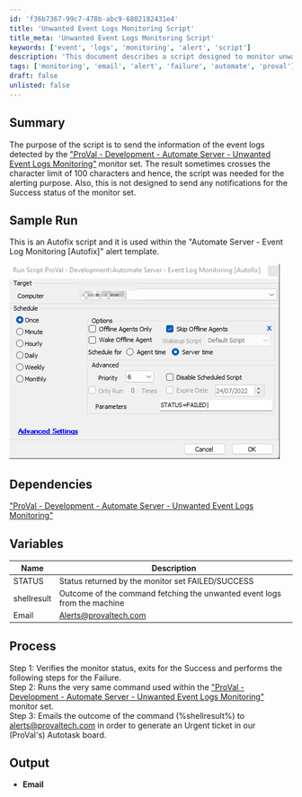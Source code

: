 ```yaml
---
id: 'f36b7367-99c7-478b-abc9-6802182431e4'
title: 'Unwanted Event Logs Monitoring Script'
title_meta: 'Unwanted Event Logs Monitoring Script'
keywords: ['event', 'logs', 'monitoring', 'alert', 'script']
description: 'This document describes a script designed to monitor unwanted event logs in the Automate Server environment. It provides details on how the script functions, its dependencies, and the process it follows to alert users when unwanted logs are detected.'
tags: ['monitoring', 'email', 'alert', 'failure', 'automate', 'proval']
draft: false
unlisted: false
---
```

## Summary

The purpose of the script is to send the information of the event logs detected by the ["ProVal - Development - Automate Server - Unwanted Event Logs Monitoring"](https://proval.itglue.com/DOC-5078775-10390990) monitor set. The result sometimes crosses the character limit of 100 characters and hence, the script was needed for the alerting purpose. Also, this is not designed to send any notifications for the Success status of the monitor set.

## Sample Run

This is an Autofix script and it is used within the "Automate Server - Event Log Monitoring [Autofix]" alert template.

![Sample Run](../../../static/img/Automate-Server---Event-Log-Monitoring-Autofix/image_1.png)

## Dependencies

["ProVal - Development - Automate Server - Unwanted Event Logs Monitoring"](https://proval.itglue.com/DOC-5078775-10390990)

## Variables

| Name       | Description                                                                              |
|------------|------------------------------------------------------------------------------------------|
| STATUS     | Status returned by the monitor set FAILED/SUCCESS                                       |
| shellresult| Outcome of the command fetching the unwanted event logs from the machine                |
| Email      | [Alerts@provaltech.com](mailto:Alerts@provaltech.com)                                   |

## Process

Step 1: Verifies the monitor status, exits for the Success and performs the following steps for the Failure.  
Step 2: Runs the very same command used within the ["ProVal - Development - Automate Server - Unwanted Event Logs Monitoring"](https://proval.itglue.com/DOC-5078775-10390990) monitor set.  
Step 3: Emails the outcome of the command (%shellresult%) to [alerts@provaltech.com](mailto:alerts@provaltech.com) in order to generate an Urgent ticket in our (ProVal's) Autotask board.

## Output

- **Email**






